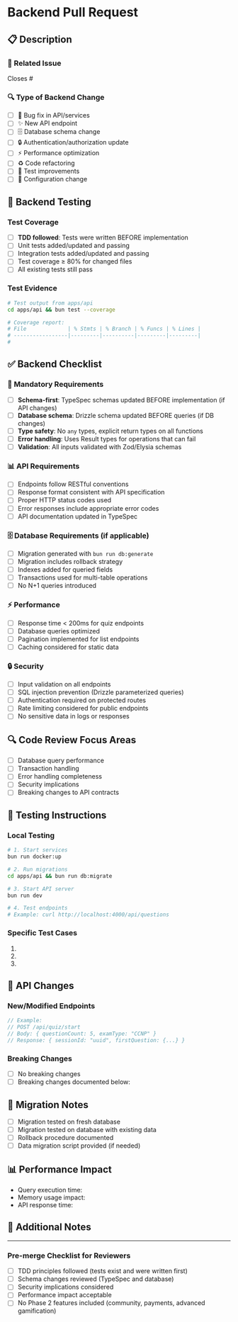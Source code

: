 # Backend Pull Request

## 📋 Description

<!-- Provide a brief description of the backend changes in this PR -->

### 🎯 Related Issue

<!-- Link to the issue this PR addresses -->
Closes #

### 🔍 Type of Backend Change

<!-- Check all that apply -->
- [ ] 🐛 Bug fix in API/services
- [ ] ✨ New API endpoint
- [ ] 🗄️ Database schema change
- [ ] 🔒 Authentication/authorization update
- [ ] ⚡ Performance optimization
- [ ] ♻️ Code refactoring
- [ ] 🧪 Test improvements
- [ ] 🔧 Configuration change

## 🧪 Backend Testing

### Test Coverage
- [ ] **TDD followed**: Tests were written BEFORE implementation
- [ ] Unit tests added/updated and passing
- [ ] Integration tests added/updated and passing
- [ ] Test coverage ≥ 80% for changed files
- [ ] All existing tests still pass

### Test Evidence
```bash
# Test output from apps/api
cd apps/api && bun test --coverage

# Coverage report:
# File             | % Stmts | % Branch | % Funcs | % Lines |
# -----------------|---------|----------|---------|---------|
# 
```

## ✅ Backend Checklist

### 🚨 Mandatory Requirements
- [ ] **Schema-first**: TypeSpec schemas updated BEFORE implementation (if API changes)
- [ ] **Database schema**: Drizzle schema updated BEFORE queries (if DB changes)
- [ ] **Type safety**: No `any` types, explicit return types on all functions
- [ ] **Error handling**: Uses Result types for operations that can fail
- [ ] **Validation**: All inputs validated with Zod/Elysia schemas

### 📊 API Requirements
- [ ] Endpoints follow RESTful conventions
- [ ] Response format consistent with API specification
- [ ] Proper HTTP status codes used
- [ ] Error responses include appropriate error codes
- [ ] API documentation updated in TypeSpec

### 🗄️ Database Requirements (if applicable)
- [ ] Migration generated with `bun run db:generate`
- [ ] Migration includes rollback strategy
- [ ] Indexes added for queried fields
- [ ] Transactions used for multi-table operations
- [ ] No N+1 queries introduced

### ⚡ Performance
- [ ] Response time < 200ms for quiz endpoints
- [ ] Database queries optimized
- [ ] Pagination implemented for list endpoints
- [ ] Caching considered for static data

### 🔒 Security
- [ ] Input validation on all endpoints
- [ ] SQL injection prevention (Drizzle parameterized queries)
- [ ] Authentication required on protected routes
- [ ] Rate limiting considered for public endpoints
- [ ] No sensitive data in logs or responses

## 🔍 Code Review Focus Areas

<!-- Highlight specific areas that need careful review -->
- [ ] Database query performance
- [ ] Transaction handling
- [ ] Error handling completeness
- [ ] Security implications
- [ ] Breaking changes to API contracts

## 🚀 Testing Instructions

### Local Testing
```bash
# 1. Start services
bun run docker:up

# 2. Run migrations
cd apps/api && bun run db:migrate

# 3. Start API server
bun run dev

# 4. Test endpoints
# Example: curl http://localhost:4000/api/questions
```

### Specific Test Cases
<!-- List specific scenarios to test -->
1. 
2. 
3. 

## 📝 API Changes

### New/Modified Endpoints
<!-- Document any API changes -->
```typescript
// Example:
// POST /api/quiz/start
// Body: { questionCount: 5, examType: "CCNP" }
// Response: { sessionId: "uuid", firstQuestion: {...} }
```

### Breaking Changes
<!-- List any breaking changes to existing APIs -->
- [ ] No breaking changes
- [ ] Breaking changes documented below:

## 🔄 Migration Notes

<!-- For database changes -->
- [ ] Migration tested on fresh database
- [ ] Migration tested on database with existing data
- [ ] Rollback procedure documented
- [ ] Data migration script provided (if needed)

## 📊 Performance Impact

<!-- Include performance metrics if relevant -->
- Query execution time:
- Memory usage impact:
- API response time:

## 💬 Additional Notes

<!-- Any additional context for reviewers -->

---

### Pre-merge Checklist for Reviewers
- [ ] TDD principles followed (tests exist and were written first)
- [ ] Schema changes reviewed (TypeSpec and database)
- [ ] Security implications considered
- [ ] Performance impact acceptable
- [ ] No Phase 2 features included (community, payments, advanced gamification)